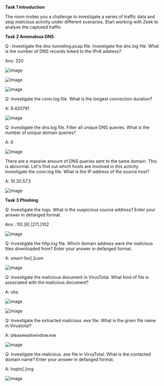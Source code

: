 **Task 1  Introduction**

The room invites you a challenge to investigate a series of traffic data and stop malicious activity under different scenarios. 
Start working with Zeek to analyse the captured traffic.

**Task 2  Anomalous DNS**

Q : Investigate the dns-tunneling.pcap file. Investigate the dns.log file. What is the number of DNS records linked to the IPv6 address?

Ans: 320

![image](https://github.com/SURYASNAIR1/Cybersecurity-/assets/123303806/5a6aa79e-ea76-407c-b695-25980708d6ff)

![image](https://github.com/SURYASNAIR1/Cybersecurity-/assets/123303806/bf6b217b-a882-4d18-9f10-1b950ec1b67b)

![image](https://github.com/SURYASNAIR1/Cybersecurity-/assets/123303806/1c912d12-b2df-4043-9484-b26486602ad1)

Q: Investigate the conn.log file. What is the longest connection duration?

A: 9.420791

![image](https://github.com/SURYASNAIR1/Cybersecurity-/assets/123303806/e4121a6d-3351-47f6-9892-22d024b0854b)

Q: Investigate the dns.log file. Filter all unique DNS queries. What is the number of unique domain queries?

A: 6

![image](https://github.com/SURYASNAIR1/Cybersecurity-/assets/123303806/39863489-3796-49e4-a86b-1b38958b1847)

There are a massive amount of DNS queries sent to the same domain. 
This is abnormal.
Let's find out which hosts are involved in this activity. 
Investigate the conn.log file.
What is the IP address of the source host?

A: 10.20.57.3

![image](https://github.com/SURYASNAIR1/Cybersecurity-/assets/123303806/261a45ae-32f7-41c2-8100-0990f613bbb2)

**Task 3  Phishing**

Q: Investigate the logs. What is the suspicious source address? Enter your answer in defanged format.

Ans : 10[.]6[.]27[.]102

![image](https://github.com/SURYASNAIR1/Cybersecurity-/assets/123303806/b76a67ff-cc5f-4d0c-bfd6-e4ae2faf560f)

Q: Investigate the http.log file. Which domain address were the malicious files downloaded from? Enter your answer in defanged format.

A: smart-fax[.]com

![image](https://github.com/SURYASNAIR1/Cybersecurity-/assets/123303806/31597f44-b34d-4d46-8fa2-60d5e182d785)

Q: Investigate the malicious document in VirusTotal. What kind of file is associated with the malicious document?

A: vba

![image](https://github.com/SURYASNAIR1/Cybersecurity-/assets/123303806/d1cf87c9-68d5-4504-8682-6e8d0d06afe9)

![image](https://github.com/SURYASNAIR1/Cybersecurity-/assets/123303806/b9667f37-2704-4606-8eb9-11755771fd8e)

Q: Investigate the extracted malicious .exe file. What is the given file name in Virustotal?

A: pleasewaitwindow.exe

![image](https://github.com/SURYASNAIR1/Cybersecurity-/assets/123303806/dfa6abff-bcaf-43cd-abe8-69b6258a66e5)

Q: Investigate the malicious .exe file in VirusTotal. What is the contacted domain name? Enter your answer in defanged format.

A: hopto[.]org

![image](https://github.com/SURYASNAIR1/Cybersecurity-/assets/123303806/40bf2d29-8d8c-43ce-871e-719f14d3fbed)
